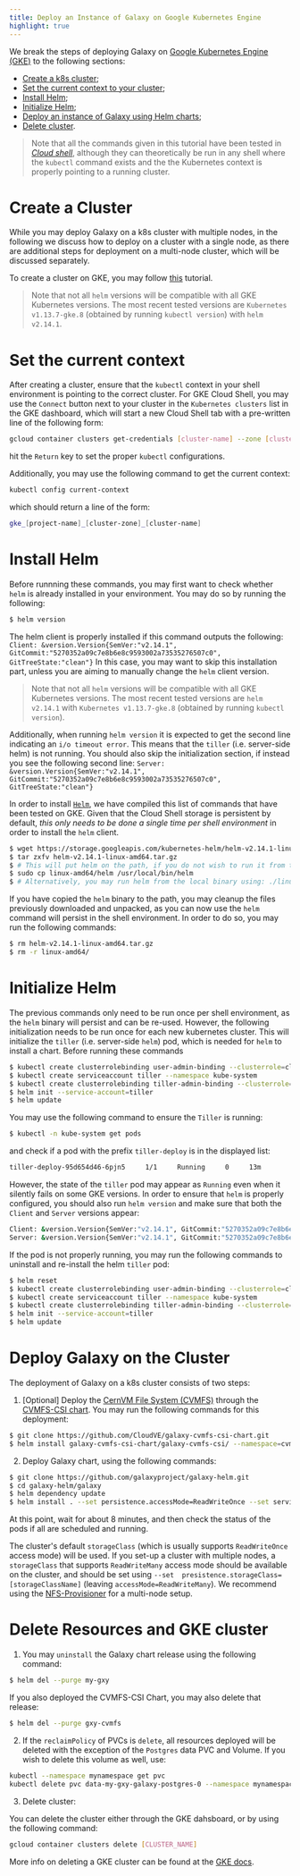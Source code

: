 ```yaml
---
title: Deploy an Instance of Galaxy on Google Kubernetes Engine
highlight: true
---
```


We break the steps of deploying Galaxy on 
[Google Kubernetes Engine (GKE)](https://cloud.google.com/kubernetes-engine/)
to the following sections:

- [Create a k8s cluster](#create-a-cluster);
- [Set the current context to your cluster](#set-the-current-context);
- [Install Helm](#install-helm);
- [Initialize Helm](#initialize-helm);
- [Deploy an instance of Galaxy using Helm charts](#deploy-galaxy-on-the-cluster);
- [Delete cluster](#delete-resources-and-gke-cluster). 

> Note that all the commands given in this tutorial have been tested in 
[_Cloud shell_](https://cloud.google.com/shell/), although they can 
theoretically be run in any shell where the `kubectl` command exists and the
the Kubernetes context is properly pointing to a running cluster.


# Create a Cluster
While you may deploy Galaxy on a k8s cluster with multiple nodes, in the 
following we discuss how to deploy on a cluster with a single node, 
as there are additional steps for deployment on a multi-node cluster, 
which will be discussed separately.

To create a cluster on GKE, you may follow 
[this](https://cloud.google.com/kubernetes-engine/docs/quickstart) tutorial.

> Note that not all `helm` versions will be compatible with all GKE Kubernetes
versions. The most recent tested versions are `Kubernetes v1.13.7-gke.8`
(obtained by running `kubectl version`) with `helm v2.14.1`.


# Set the current context

After creating a cluster, ensure that the `kubectl` context in your shell
environment is pointing to the correct cluster.
For GKE Cloud Shell, you may use the `Connect` button next to your cluster in
the `Kubernetes clusters` list in the GKE dashboard, which will start a new
Cloud Shell tab with a pre-written line of the following form:
```bash
gcloud container clusters get-credentials [cluster-name] --zone [cluster-zone] --project [project-name]
```
hit the `Return` key to set the proper `kubectl` configurations.

Additionally, you may use the following command to get the current context:
```bash
kubectl config current-context
```
which should return a line of the form:
```bash
gke_[project-name]_[cluster-zone]_[cluster-name]
```


# Install Helm

Before runnning these commands, you may first want to check whether `helm` is
already installed in your environment. You may do so by running the following:

```bash
$ helm version
```

The helm client is properly installed if this command outputs the following:
`Client: &version.Version{SemVer:"v2.14.1", GitCommit:"5270352a09c7e8b6e8c9593002a73535276507c0", GitTreeState:"clean"}`
In this case, you may want to skip this installation part, unless you are
aiming to manually change the `helm` client version.

> Note that not all `helm` versions will be compatible with all GKE Kubernetes
versions. The most recent tested versions are `helm v2.14.1` with
`Kubernetes v1.13.7-gke.8` (obtained by running `kubectl version`).

Additionally, when running `helm version` it is expected to get the second
line indicating an `i/o timeout error`. This means that the `tiller` (i.e.
server-side helm) is not running. You should also skip the initialization
section, if instead you see the following second line:
`Server: &version.Version{SemVer:"v2.14.1", GitCommit:"5270352a09c7e8b6e8c9593002a73535276507c0", GitTreeState:"clean"}`

In order to install [`Helm`](https://helm.sh), we have compiled this list
of commands that have been tested on GKE. Given that the Cloud Shell storage
is persistent by default, *this only needs to be done a single time per shell 
environment* in order to install the `helm` client.

```bash
$ wget https://storage.googleapis.com/kubernetes-helm/helm-v2.14.1-linux-amd64.tar.gz
$ tar zxfv helm-v2.14.1-linux-amd64.tar.gz
$ # This will put helm on the path, if you do not wish to run it from the local binary
$ sudo cp linux-amd64/helm /usr/local/bin/helm
$ # Alternatively, you may run helm from the local binary using: ./linux-amd64/helm
```

If you have copied the `helm` binary to the path, you may cleanup the files
previously downloaded and unpacked, as you can now use the `helm` command
will persist in the shell environment. In order to do so, you may run
the following commands:

```bash
$ rm helm-v2.14.1-linux-amd64.tar.gz
$ rm -r linux-amd64/
```


# Initialize Helm

The previous commands only need to be run once per shell environment, as the
`helm` binary will persist and can be re-used. However, the following
initialization needs to be run once for each new kubernetes cluster. This will
initialize the `tiller` (i.e. server-side `helm`) pod, which is needed for
`helm` to install a chart. Before running these commands 


```bash
$ kubectl create clusterrolebinding user-admin-binding --clusterrole=cluster-admin --user=$(gcloud config get-value account)
$ kubectl create serviceaccount tiller --namespace kube-system
$ kubectl create clusterrolebinding tiller-admin-binding --clusterrole=cluster-admin --serviceaccount=kube-system:tiller
$ helm init --service-account=tiller
$ helm update
```

You may use the following command to ensure the `Tiller` is running:

```bash
$ kubectl -n kube-system get pods
``` 

and check if a pod with the prefix `tiller-deploy` is in the displayed list:

```bash
tiller-deploy-95d654d46-6pjn5     1/1     Running     0     13m
```

However, the state of the `tiller` pod may appear as `Running` even when
it silently fails on some GKE versions. In order to ensure that `helm` is
properly configured, you should also run `helm version` and make sure that
both the `Client` and `Server` versions appear:

```bash
Client: &version.Version{SemVer:"v2.14.1", GitCommit:"5270352a09c7e8b6e8c9593002a73535276507c0", GitTreeState:"clean"}
Server: &version.Version{SemVer:"v2.14.1", GitCommit:"5270352a09c7e8b6e8c9593002a73535276507c0", GitTreeState:"clean"}
```

If the pod is not properly running, you may run the following commands to
uninstall and re-install the helm `tiller` pod:

```bash
$ helm reset
$ kubectl create clusterrolebinding user-admin-binding --clusterrole=cluster-admin --user=$(gcloud config get-value account)
$ kubectl create serviceaccount tiller --namespace kube-system
$ kubectl create clusterrolebinding tiller-admin-binding --clusterrole=cluster-admin --serviceaccount=kube-system:tiller
$ helm init --service-account=tiller
$ helm update
```


# Deploy Galaxy on the Cluster

The deployment of Galaxy on a k8s cluster consists of two steps: 

1. [Optional] Deploy the [CernVM File System (CVMFS)](https://cernvm.cern.ch/portal/filesystem)
through the [CVMFS-CSI chart](https://github.com/CloudVE/galaxy-cvmfs-csi-chart).
You may run the following commands for this deployment: 

```bash
$ git clone https://github.com/CloudVE/galaxy-cvmfs-csi-chart.git
$ helm install galaxy-cvmfs-csi-chart/galaxy-cvmfs-csi/ --namespace=cvmfs --name=gxy-cvmfs
```

2. Deploy Galaxy chart, using the following commands:

```bash
$ git clone https://github.com/galaxyproject/galaxy-helm.git
$ cd galaxy-helm/galaxy
$ helm dependency update
$ helm install . --set persistence.accessMode=ReadWriteOnce --set service.type=LoadBalancer --set service.port=80 --set ingress.enabled=false -f values-cvmfs.yaml --name my-gxy --namespace mynamespace
```

At this point, wait for about 8 minutes, and then check the status of the pods
if all are scheduled and running.

The cluster's default `storageClass` (which is usually supports `ReadWriteOnce`
access mode) will be used. If you set-up a cluster with multiple nodes, a 
`storageClass` that supports `ReadWriteMany` access mode should be available 
on the cluster, and should be set using `--set 
presistence.storageClass=[storageClassName]` (leaving 
`accessMode=ReadWriteMany`). We recommend using the
[NFS-Provisioner](https://github.com/helm/charts/tree/master/stable/nfs-server-provisioner)
for a multi-node setup.


# Delete Resources and GKE cluster
1. You may `uninstall` the Galaxy chart release using the following command: 

```bash
$ helm del --purge my-gxy
```

If you also deployed the CVMFS-CSI Chart, you may also delete that release:

```bash
$ helm del --purge gxy-cvmfs
```

2. If the `reclaimPolicy` of PVCs is `delete`, all resources deployed will be
deleted with the exception of the `Postgres` data PVC and Volume.
If you wish to delete this volume as well, use:

```bash
kubectl --namespace mynamespace get pvc
kubectl delete pvc data-my-gxy-galaxy-postgres-0 --namespace mynamespace
```

3. Delete cluster: 

You can delete the cluster either through the GKE dahsboard, or by using the
following command:

```bash
gcloud container clusters delete [CLUSTER_NAME]
```

More info on deleting a GKE cluster can be found at the [GKE docs](https://cloud.google.com/kubernetes-engine/docs/how-to/deleting-a-cluster).
